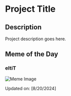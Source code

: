# Project Title

## Description

Project description goes here.

## Meme of the Day

### eltiT
![Meme Image](https://i.redd.it/6v1t6vbothjd1.png)

Updated on: [8/20/2024]